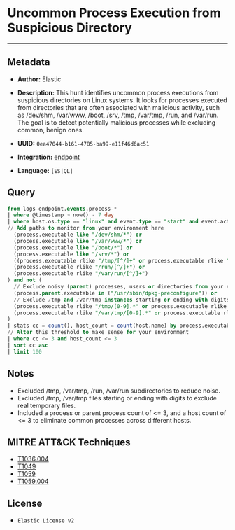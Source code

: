 # Uncommon Process Execution from Suspicious Directory

---

## Metadata

- **Author:** Elastic
- **Description:** This hunt identifies uncommon process executions from suspicious directories on Linux systems. It looks for processes executed from directories that are often associated with malicious activity, such as /dev/shm, /var/www, /boot, /srv, /tmp, /var/tmp, /run, and /var/run. The goal is to detect potentially malicious processes while excluding common, benign ones.

- **UUID:** `0ea47044-b161-4785-ba99-e11f46d6ac51`
- **Integration:** [endpoint](https://docs.elastic.co/integrations/endpoint)
- **Language:** `[ES|QL]`

## Query

```sql
from logs-endpoint.events.process-*
| where @timestamp > now() - 7 day
| where host.os.type == "linux" and event.type == "start" and event.action == "exec" and (
// Add paths to monitor from your environment here
  (process.executable like "/dev/shm/*") or
  (process.executable like "/var/www/*") or
  (process.executable like "/boot/*") or
  (process.executable like "/srv/*") or
  ((process.executable rlike "/tmp/[^/]+" or process.executable rlike "/var/tmp/[^/]+")) or
  (process.executable rlike "/run/[^/]+") or
  (process.executable rlike "/var/run/[^/]+")
) and not (
  // Exclude noisy (parent) processes, users or directories from your environment here
  (process.parent.executable in ("/usr/sbin/dpkg-preconfigure")) or
  // Exclude /tmp and /var/tmp instances starting or ending with digits (usually benign files)
  (process.executable rlike "/tmp/[0-9].*" or process.executable rlike "/tmp/.*[0-9]/?") or
  (process.executable rlike "/var/tmp/[0-9].*" or process.executable rlike "/var/tmp/.*[0-9]/?")
)
| stats cc = count(), host_count = count(host.name) by process.executable, process.parent.executable, host.name, user.id
// Alter this threshold to make sense for your environment
| where cc <= 3 and host_count <= 3
| sort cc asc
| limit 100
```

## Notes

- Excluded /tmp, /var/tmp, /run, /var/run subdirectories to reduce noise.
- Excluded /tmp, /var/tmp files starting or ending with digits to exclude real temporary files.
- Included a process or parent process count of <= 3, and a host count of <= 3 to eliminate common processes across different hosts.
## MITRE ATT&CK Techniques

- [T1036.004](https://attack.mitre.org/techniques/T1036/004)
- [T1049](https://attack.mitre.org/techniques/T1049)
- [T1059](https://attack.mitre.org/techniques/T1059)
- [T1059.004](https://attack.mitre.org/techniques/T1059/004)

## License

- `Elastic License v2`

